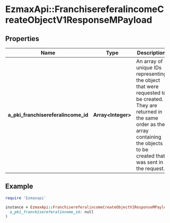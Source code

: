 # EzmaxApi::FranchisereferalincomeCreateObjectV1ResponseMPayload

## Properties

| Name | Type | Description | Notes |
| ---- | ---- | ----------- | ----- |
| **a_pki_franchisereferalincome_id** | **Array&lt;Integer&gt;** | An array of unique IDs representing the object that were requested to be created.  They are returned in the same order as the array containing the objects to be created that was sent in the request. |  |

## Example

```ruby
require 'Ezmaxapi'

instance = EzmaxApi::FranchisereferalincomeCreateObjectV1ResponseMPayload.new(
  a_pki_franchisereferalincome_id: null
)
```

